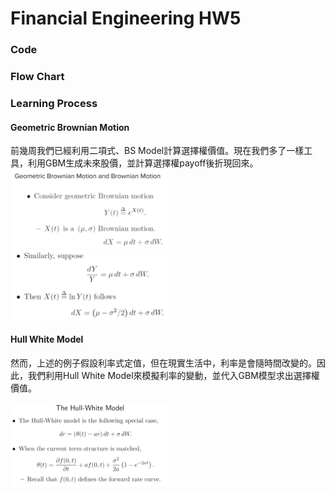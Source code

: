 # Financial Engineering HW5
### **Code**
### **Flow Chart**
### **Learning Process**

#### **Geometric Brownian Motion**
前幾周我們已經利用二項式、BS Model計算選擇權價值。現在我們多了一樣工具，利用GBM生成未來股價，並計算選擇權payoff後折現回來。    
<img src="https://github.com/fatdanny77/Financial_Engineering/blob/master/HW5/Images/%E6%9C%AA%E5%91%BD%E5%90%8D.jpg" width="50%" height="50%" />     
<img src="https://github.com/fatdanny77/Financial_Engineering/blob/master/HW5/Images/未命名2.jpg" width="50%" height="50%" />     
#### **Hull White Model**
然而，上述的例子假設利率式定值，但在現實生活中，利率是會隨時間改變的。因此，我們利用Hull White Model來模擬利率的變動，並代入GBM模型求出選擇權價值。    
    
   <img src="https://github.com/fatdanny77/Financial_Engineering/blob/master/HW5/Images/未命名4.jpg" width="50%" height="50%" />    


